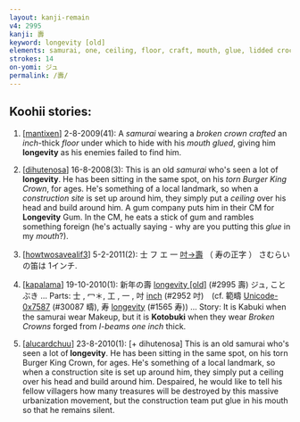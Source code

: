 ```yaml
---
layout: kanji-remain
v4: 2995
kanji: 壽
keyword: longevity [old]
elements: samurai, one, ceiling, floor, craft, mouth, glue, lidded crock, soil, dirt, ground
strokes: 14
on-yomi: ジュ
permalink: /壽/
---
```


## Koohii stories: 

1) [<a href="http://kanji.koohii.com/profile/mantixen">mantixen</a>] 2-8-2009(41): A <em>samurai</em> wearing a <em>broken crown</em> <em>crafted</em> an <em>inch</em>-thick <em>floor</em> under which to hide with his <em>mouth glued</em>, giving him<strong> longevity</strong> as his enemies failed to find him.

2) [<a href="http://kanji.koohii.com/profile/dihutenosa">dihutenosa</a>] 16-8-2008(3): This is an old <em>samurai</em> who&#039;s seen a lot of<strong> longevity</strong>. He has been sitting in the same spot, on his <em>torn Burger King Crown</em>, for ages. He&#039;s something of a local landmark, so when a <em>construction site</em> is set up around him, they simply put a <em>ceiling</em> over his head and build around him. A gum company puts him in their CM for<strong> Longevity</strong> Gum. In the CM, he eats a stick of gum and rambles something foreign (he&#039;s actually saying - why are you putting this <em>glue</em> in my <em>mouth</em>?).

3) [<a href="http://kanji.koohii.com/profile/howtwosavealif3">howtwosavealif3</a>] 5-2-2011(2): 士 フ エ 一 <a href="midori://search?text=吋→壽">吋→壽</a> （ 寿の正字 ） さむらいの笛は 1インチ.

4) [<a href="http://kanji.koohii.com/profile/kapalama">kapalama</a>] 19-10-2010(1): 新年の壽 <a href="http://kanji.koohii.com/study/kanji/2995">longevity [old]</a> (#2995 壽) ジュ, ことぶき ... Parts: 士 , 冖＊, 工 , 一 , 吋 <a href="../v4/2952.html">inch</a> (#2952 吋)　(cf. 範疇 <a href="http://kanji.koohii.com/study/kanji/30087">Unicode-0x7587</a> (#30087 疇), 寿 <a href="../v4/1565.html">longevity</a> (#1565 寿)) ... Story: It is Kabuki when the samurai wear Makeup, but it is <strong>Kotobuki</strong> when they wear <em>Broken Crowns</em> forged from <em>I-beams</em> <em>one</em> <em>inch</em> thick.

5) [<a href="http://kanji.koohii.com/profile/alucardchuu">alucardchuu</a>] 23-8-2010(1): [+ dihutenosa] This is an old samurai who&#039;s seen a lot of<strong> longevity</strong>. He has been sitting in the same spot, on his torn Burger King Crown, for ages. He&#039;s something of a local landmark, so when a construction site is set up around him, they simply put a ceiling over his head and build around him. Despaired, he would like to tell his fellow villagers how many treasures will be destroyed by this massive urbanization movement, but the construction team put glue in his mouth so that he remains silent.

